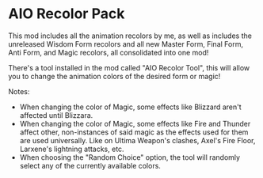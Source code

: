 # AIO Recolor Pack

This mod includes all the animation recolors by me, as well as includes the unreleased Wisdom Form recolors and all new Master Form, Final Form, Anti Form, and Magic recolors, all consolidated into one mod!

There's a tool installed in the mod called "AIO Recolor Tool", this will allow you to change the animation colors of the desired form or magic!

Notes:
- When changing the color of Magic, some effects like Blizzard aren't affected until Blizzara.
- When changing the color of Magic, some effects like Fire and Thunder affect other, non-instances of said magic as the effects used for them are used universally. Like on Ultima Weapon's clashes, Axel's Fire Floor, Larxene's lightning attacks, etc.
- When choosing the "Random Choice" option, the tool will randomly select any of the currently available colors.